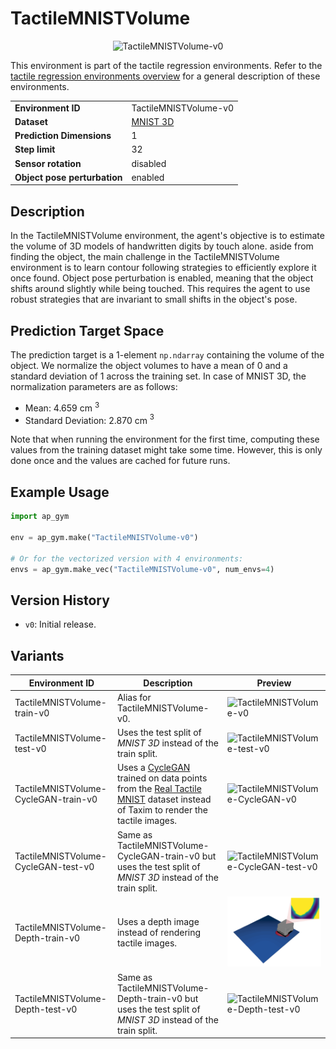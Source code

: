 # TactileMNISTVolume

<p align="center"><img src="img/env/TactileMNISTVolume-v0.gif" alt="TactileMNISTVolume-v0" width="200px"/></p>

This environment is part of the tactile regression environments.
Refer to the [tactile regression environments overview](TactileRegressionEnv.md) for a general description of these environments.

|                              |                                    |
|------------------------------|------------------------------------|
| **Environment ID**           | TactileMNISTVolume-v0              |
| **Dataset**                  | [MNIST 3D](datasets.md#mnist-3d) |
| **Prediction Dimensions**    | 1                                  |
| **Step limit**               | 32                                 |
| **Sensor rotation**          | disabled                           |
| **Object pose perturbation** | enabled                            |

## Description

In the TactileMNISTVolume environment, the agent's objective is to estimate the volume of 3D models of handwritten digits by touch alone.
aside from finding the object, the main challenge in the TactileMNISTVolume environment is to learn contour following strategies to efficiently explore it once found.
Object pose perturbation is enabled, meaning that the object shifts around slightly while being touched.
This requires the agent to use robust strategies that are invariant to small shifts in the object's pose.

## Prediction Target Space

The prediction target is a 1-element `np.ndarray` containing the volume of the object.
We normalize the object volumes to have a mean of 0 and a standard deviation of 1 across the training set.
In case of MNIST 3D, the normalization parameters are as follows:
- Mean: 4.659 cm $^3$
- Standard Deviation: 2.870 cm $^3$

Note that when running the environment for the first time, computing these values from the training dataset might take some time.
However, this is only done once and the values are cached for future runs.

## Example Usage

```python
import ap_gym

env = ap_gym.make("TactileMNISTVolume-v0")

# Or for the vectorized version with 4 environments:
envs = ap_gym.make_vec("TactileMNISTVolume-v0", num_envs=4)
```

## Version History

- `v0`: Initial release.

## Variants

| Environment ID                       | Description                                                                                                                                                                             | Preview                                                                                                              |
|--------------------------------------|-----------------------------------------------------------------------------------------------------------------------------------------------------------------------------------------|----------------------------------------------------------------------------------------------------------------------|
| TactileMNISTVolume-train-v0          | Alias for TactileMNISTVolume-v0.                                                                                                                                                        | <img src="img/env/TactileMNISTVolume-v0.gif" alt="TactileMNISTVolume-v0" width="200px"/>                             |
| TactileMNISTVolume-test-v0           | Uses the test split of _MNIST 3D_ instead of the train split.                                                                                                                           | <img src="img/env/TactileMNISTVolume-test-v0.gif" alt="TactileMNISTVolume-test-v0" width="200px"/>                   |
| TactileMNISTVolume-CycleGAN-train-v0 | Uses a [CycleGAN](https://junyanz.github.io/CycleGAN/) trained on data points from the [Real Tactile MNIST](#real-tactile-mnist) dataset instead of Taxim to render the tactile images. | <img src="img/env/TactileMNISTVolume-CycleGAN-v0.gif" alt="TactileMNISTVolume-CycleGAN-v0" width="200px"/>           |
| TactileMNISTVolume-CycleGAN-test-v0  | Same as TactileMNISTVolume-CycleGAN-train-v0 but uses the test split of _MNIST 3D_ instead of the train split.                                                                          | <img src="img/env/TactileMNISTVolume-CycleGAN-test-v0.gif" alt="TactileMNISTVolume-CycleGAN-test-v0" width="200px"/> |
| TactileMNISTVolume-Depth-train-v0    | Uses a depth image instead of rendering tactile images.                                                                                                                                 | <img src="img/env/TactileMNISTVolume-Depth-v0.gif" alt="TactileMNISTVolume-Depth-v0" width="200px"/>                 |
| TactileMNISTVolume-Depth-test-v0     | Same as TactileMNISTVolume-Depth-train-v0 but uses the test split of _MNIST 3D_ instead of the train split.                                                                             | <img src="img/env/TactileMNISTVolume-Depth-test-v0.gif" alt="TactileMNISTVolume-Depth-test-v0" width="200px"/>       |
